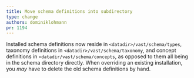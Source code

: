 ```yaml
---
title: Move schema definitions into subdirectory
type: change
authors: dominiklohmann
pr: 1194
---
```


Installed schema definitions now reside in `<datadir>/vast/schema/types`,
taxonomy definitions in `<datadir>/vast/schema/taxonomy`, and concept
definitions in `<datadir/vast/schema/concepts`, as opposed to them all being in
the schema directory directly. When overriding an existing installation, you
_may_ have to delete the old schema definitions by hand.
